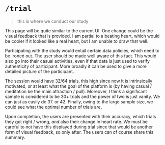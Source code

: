 # `/trial`
> this is where we conduct our study

This page will be quite similar to the current UI. One change could be the visual feedback that is provided. I am partial to a beating heart, which would be cooler if it looked like a real heart, but I am unable to draw that well.

Participating with the study would entail certain data policies, which need to be ironed out. The user should be made well aware of this fact. This would also go into their casual activities, even if that data is just used to verify authenticity of participant. More broadly it can be used to give a more detailed picture of the participant.

The session would have 32/64 trials, this high since now it is intrinsically motivated, or at least what the goal of the platform is (by having casual / meditation be the main attraction / pull). Moreover, I think a significant sample is considered to be 30+ trials and the power of two is just vanity. We can just as easily do 37. or 42. Finally, owing to the large sample size, we could see what the optimal number of trials are.

Upon completion, the users are presented with their accuracy, which trials they got right / wrong, *and* also their change in heart rate. We must be careful to not have this displayed during trial since that would be another form of visual feedback, so only after. The users can of course share this summary.